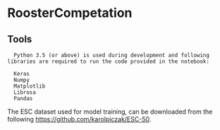 # RoosterCompetation

## Tools
      Python 3.5 (or above) is used during development and following libraries are required to run the code provided in the notebook:

      Keras
      Numpy
      Matplotlib
      Librosa
      Pandas


The ESC dataset used for model training, can be downloaded from the following https://github.com/karolpiczak/ESC-50.




